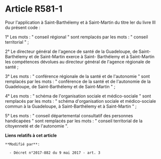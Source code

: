 # Article R581-1

Pour l'application à Saint-Barthélemy et à Saint-Martin du titre Ier du livre III du présent code :

1° Les mots : " conseil régional " sont remplacés par les mots : " conseil territorial " ;

2° Le directeur général de l'agence de santé de la Guadeloupe, de Saint-Barthélemy et de Saint-Martin exerce à Saint-
Barthélemy et à Saint-Martin les compétences dévolues au directeur général de l'agence régionale de santé ;

3° Les mots : " conférence régionale de la santé et de l'autonomie " sont remplacés par les mots : " conférence de la santé
et de l'autonomie de la Guadeloupe, de Saint-Barthélemy et de Saint-Martin " ;

4° Les mots : " schéma de l'organisation sociale et médico-sociale " sont remplacés par les mots : " schéma d'organisation
sociale et médico-sociale commun à la Guadeloupe, à Saint-Barthélemy et à Saint-Martin " ;

5° Les mots : " conseil départemental consultatif des personnes handicapées " sont remplacés par les mots : " conseil
territorial de la citoyenneté et de l'autonomie ".

**Liens relatifs à cet article**

	**Modifié par**:

	  - Décret n°2017-882 du 9 mai 2017 - art. 3
